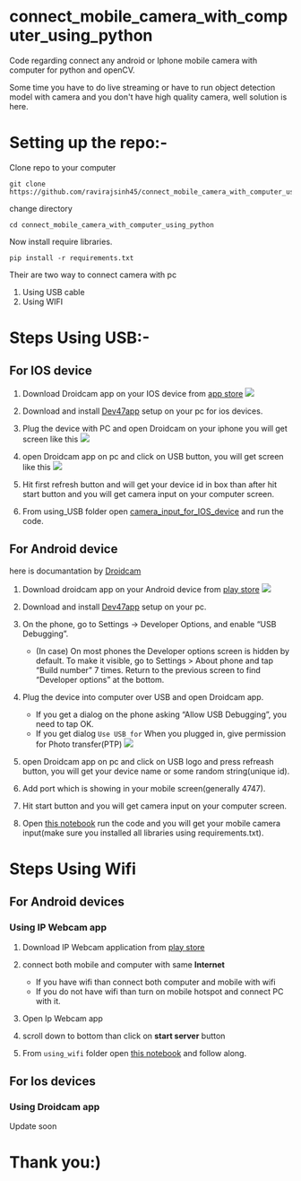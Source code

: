 # connect_mobile_camera_with_computer_using_python
Code regarding connect any android or Iphone mobile camera with computer for python and openCV.

Some time you have to do live streaming or have to run object detection model with camera and you don't have high quality camera, well solution is here.

# Setting up the repo:-
Clone repo to your computer
```
git clone https://github.com/ravirajsinh45/connect_mobile_camera_with_computer_using_python.git
```

change directory 
```
cd connect_mobile_camera_with_computer_using_python
```

Now install require libraries.
```
pip install -r requirements.txt
```

Their are two way to connect camera with pc
1. Using USB cable
2. Using WIFI


# Steps Using USB:-

## For IOS device


1. Download Droidcam app on your IOS device from [app store](https://apps.apple.com/us/app/droidcam-wireless-webcam/id1510258102)
![](https://github.com/ravirajsinh45/connect_mobile_camera_with_computer_using_python/blob/master/images/app_store.jpeg)

2. Download and install [Dev47app](https://www.dev47apps.com/droidcam/windows/) setup on your pc for ios devices.

3. Plug the device with PC and open Droidcam on your iphone you will get screen like this ![](https://github.com/ravirajsinh45/connect_mobile_camera_with_computer_using_python/blob/master/images/app_screen.jpeg)

4. open Droidcam app on pc and click on USB button, you will get screen like this ![](https://github.com/ravirajsinh45/connect_mobile_camera_with_computer_using_python/blob/master/images/pc_screen_of_droidcam_client.jpg)

5. Hit first refresh button and will get your device id in box than after hit start button and you will get camera input on your computer screen.

6. From using_USB folder open [camera_input_for_IOS_device](https://github.com/ravirajsinh45/connect_mobile_camera_with_computer_using_python/blob/master/using_USB/camera_input_from_IOS_devices.ipynb) and run the code.

## For Android device
here is documantation by [Droidcam](https://www.dev47apps.com/droidcam/connect/)


1. Download droidcam app on your Android device from [play store](https://play.google.com/store/apps/details?id=com.dev47apps.droidcam&hl=en_IN)
![](https://github.com/ravirajsinh45/connect_mobile_camera_with_computer_using_python/blob/master/images/play_store.jpg)

2. Download and install [Dev47app](https://www.dev47apps.com/droidcam/windows/) setup on your pc.

3. On the phone, go to Settings -> Developer Options, and enable “USB Debugging”. 
    - (In case) On most phones the Developer options screen is hidden by default. To make it visible, go to Settings > About phone and tap “Build number” 7 times. Return to the    previous screen to find “Developer options” at the bottom.

4. Plug the device into computer over USB and open Droidcam app. 
    - If you get a dialog on the phone asking “Allow USB Debugging”, you need to tap OK. 
    - If you get dialog `Use USB for` When you plugged in, give permission for Photo transfer(PTP)
    ![](https://github.com/ravirajsinh45/connect_mobile_camera_with_computer_using_python/blob/master/images/android_screen.jpg)

5. open Droidcam app on pc and click on USB logo and press refreash button, you will get your device name or some random string(unique id). 

6. Add port which is showing in your mobile screen(generally 4747). 

7. Hit start button and you will get camera input on your computer screen.

8. Open [this notebook](https://github.com/ravirajsinh45/connect_mobile_camera_with_computer_using_python/blob/master/using_USB/camera_input_from_Android.ipynb) run the code and you will get your mobile camera input(make sure you installed all libraries using requirements.txt).


# Steps Using Wifi

## For Android devices
### Using IP Webcam app
1. Download IP Webcam application from [play store](https://play.google.com/store/apps/details?id=com.pas.webcam&hl=en_IN)

2. connect both mobile and computer with same **Internet**
    - If you have wifi than connect both computer and mobile with wifi
    - If you do not have wifi than turn on mobile hotspot and connect PC with it.

3. Open Ip Webcam app

4. scroll down to bottom than click on **start server** button
 
5. From `using_wifi` folder open [this notebook](https://github.com/ravirajsinh45/connect_mobile_camera_with_computer_using_python/blob/master/using_wifi/take_mobile_camera_input_using_IPWebcam.ipynb) and follow along.

## For Ios devices
### Using Droidcam app
Update soon




# Thank you:)

